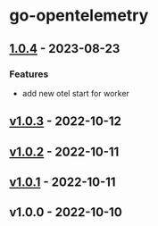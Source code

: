 # go-opentelemetry

<a name="1.0.4"></a>
## [1.0.4] - 2023-08-23
### Features
- add new otel start for worker


<a name="v1.0.3"></a>
## [v1.0.3] - 2022-10-12

<a name="v1.0.2"></a>
## [v1.0.2] - 2022-10-11

<a name="v1.0.1"></a>
## [v1.0.1] - 2022-10-11

<a name="v1.0.0"></a>
## v1.0.0 - 2022-10-10

[Unreleased]: https://github.com/erajayatech/go-opentelemetry/compare/1.0.4...HEAD
[1.0.4]: https://github.com/erajayatech/go-opentelemetry/compare/v1.0.3...1.0.4
[v1.0.3]: https://github.com/erajayatech/go-opentelemetry/compare/v1.0.2...v1.0.3
[v1.0.2]: https://github.com/erajayatech/go-opentelemetry/compare/v1.0.1...v1.0.2
[v1.0.1]: https://github.com/erajayatech/go-opentelemetry/compare/v1.0.0...v1.0.1
